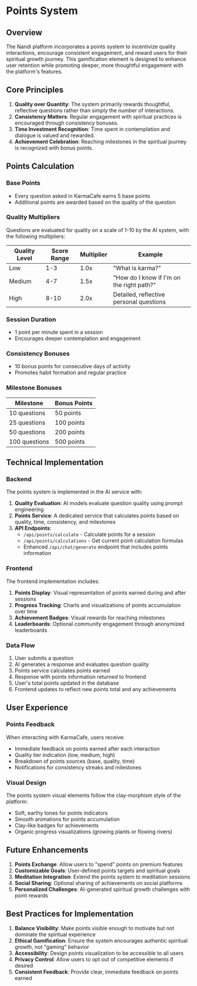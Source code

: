 # Points System

## Overview

The Nandi platform incorporates a points system to incentivize quality interactions, encourage consistent engagement, and reward users for their spiritual growth journey. This gamification element is designed to enhance user retention while promoting deeper, more thoughtful engagement with the platform's features.

## Core Principles

1. **Quality over Quantity**: The system primarily rewards thoughtful, reflective questions rather than simply the number of interactions.
2. **Consistency Matters**: Regular engagement with spiritual practices is encouraged through consistency bonuses.
3. **Time Investment Recognition**: Time spent in contemplation and dialogue is valued and rewarded.
4. **Achievement Celebration**: Reaching milestones in the spiritual journey is recognized with bonus points.

## Points Calculation

### Base Points

- Every question asked in KarmaCafe earns 5 base points
- Additional points are awarded based on the quality of the question

### Quality Multipliers

Questions are evaluated for quality on a scale of 1-10 by the AI system, with the following multipliers:

| Quality Level | Score Range | Multiplier | Example |
|---------------|-------------|------------|---------|
| Low | 1-3 | 1.0x | "What is karma?" |
| Medium | 4-7 | 1.5x | "How do I know if I'm on the right path?" |
| High | 8-10 | 2.0x | Detailed, reflective personal questions |

### Session Duration

- 1 point per minute spent in a session
- Encourages deeper contemplation and engagement

### Consistency Bonuses

- 10 bonus points for consecutive days of activity
- Promotes habit formation and regular practice

### Milestone Bonuses

| Milestone | Bonus Points |
|-----------|--------------|
| 10 questions | 50 points |
| 25 questions | 100 points |
| 50 questions | 200 points |
| 100 questions | 500 points |

## Technical Implementation

### Backend

The points system is implemented in the AI service with:

1. **Quality Evaluation**: AI models evaluate question quality using prompt engineering
2. **Points Service**: A dedicated service that calculates points based on quality, time, consistency, and milestones
3. **API Endpoints**:
   - `/api/points/calculate` - Calculate points for a session
   - `/api/points/calculations` - Get current point calculation formulas
   - Enhanced `/api/chat/generate` endpoint that includes points information

### Frontend

The frontend implementation includes:

1. **Points Display**: Visual representation of points earned during and after sessions
2. **Progress Tracking**: Charts and visualizations of points accumulation over time
3. **Achievement Badges**: Visual rewards for reaching milestones
4. **Leaderboards**: Optional community engagement through anonymized leaderboards

### Data Flow

1. User submits a question
2. AI generates a response and evaluates question quality
3. Points service calculates points earned
4. Response with points information returned to frontend
5. User's total points updated in the database
6. Frontend updates to reflect new points total and any achievements

## User Experience

### Points Feedback

When interacting with KarmaCafe, users receive:

- Immediate feedback on points earned after each interaction
- Quality tier indication (low, medium, high)
- Breakdown of points sources (base, quality, time)
- Notifications for consistency streaks and milestones

### Visual Design

The points system visual elements follow the clay-morphism style of the platform:

- Soft, earthy tones for points indicators
- Smooth animations for points accumulation
- Clay-like badges for achievements
- Organic progress visualizations (growing plants or flowing rivers)

## Future Enhancements

1. **Points Exchange**: Allow users to "spend" points on premium features
2. **Customizable Goals**: User-defined points targets and spiritual goals
3. **Meditation Integration**: Extend the points system to meditation sessions
4. **Social Sharing**: Optional sharing of achievements on social platforms
5. **Personalized Challenges**: AI-generated spiritual growth challenges with point rewards

## Best Practices for Implementation

1. **Balance Visibility**: Make points visible enough to motivate but not dominate the spiritual experience
2. **Ethical Gamification**: Ensure the system encourages authentic spiritual growth, not "gaming" behavior
3. **Accessibility**: Design points visualization to be accessible to all users
4. **Privacy Control**: Allow users to opt out of competitive elements if desired
5. **Consistent Feedback**: Provide clear, immediate feedback on points earned 